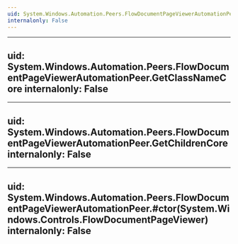 ```yaml
---
uid: System.Windows.Automation.Peers.FlowDocumentPageViewerAutomationPeer
internalonly: False
---
```


---
uid: System.Windows.Automation.Peers.FlowDocumentPageViewerAutomationPeer.GetClassNameCore
internalonly: False
---

---
uid: System.Windows.Automation.Peers.FlowDocumentPageViewerAutomationPeer.GetChildrenCore
internalonly: False
---

---
uid: System.Windows.Automation.Peers.FlowDocumentPageViewerAutomationPeer.#ctor(System.Windows.Controls.FlowDocumentPageViewer)
internalonly: False
---
